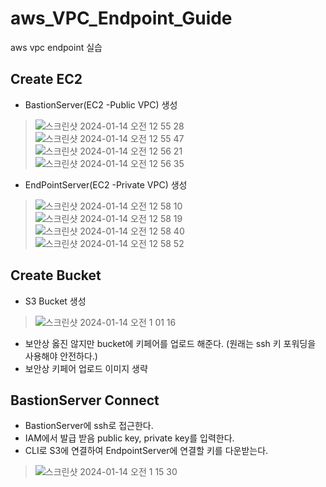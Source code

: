 # aws_VPC_Endpoint_Guide
aws vpc endpoint 실습

## Create EC2
- BastionServer(EC2 -Public VPC) 생성
> ![스크린샷 2024-01-14 오전 12 55 28](https://github.com/hanmin0512/aws_VPC_Endpoint_Guide/assets/37041208/6d06e2ba-87b2-47e2-a5c6-68d45f0f11ea)
> ![스크린샷 2024-01-14 오전 12 55 47](https://github.com/hanmin0512/aws_VPC_Endpoint_Guide/assets/37041208/d39461f7-0959-4dbc-8adc-cb85fed0a935)
> ![스크린샷 2024-01-14 오전 12 56 21](https://github.com/hanmin0512/aws_VPC_Endpoint_Guide/assets/37041208/869d4122-2fb7-4bdd-8154-be435ae9cb45)
> ![스크린샷 2024-01-14 오전 12 56 35](https://github.com/hanmin0512/aws_VPC_Endpoint_Guide/assets/37041208/d0396ca7-2112-4566-8ce5-0498581db881)

- EndPointServer(EC2 -Private VPC) 생성
> ![스크린샷 2024-01-14 오전 12 58 10](https://github.com/hanmin0512/aws_VPC_Endpoint_Guide/assets/37041208/bfc24cfc-f6b7-4f6c-9734-ff167794ae8a)
> ![스크린샷 2024-01-14 오전 12 58 19](https://github.com/hanmin0512/aws_VPC_Endpoint_Guide/assets/37041208/77c72e18-3c49-4773-bc47-3756e3d9c222)
> ![스크린샷 2024-01-14 오전 12 58 40](https://github.com/hanmin0512/aws_VPC_Endpoint_Guide/assets/37041208/6a5a9bfd-40e1-4ecf-b171-8f63c20e208f)
> ![스크린샷 2024-01-14 오전 12 58 52](https://github.com/hanmin0512/aws_VPC_Endpoint_Guide/assets/37041208/c29af013-680c-4c88-a04c-4de2e8820786)

## Create Bucket
- S3 Bucket 생성
> ![스크린샷 2024-01-14 오전 1 01 16](https://github.com/hanmin0512/aws_VPC_Endpoint_Guide/assets/37041208/5bedff6a-a3dc-40e2-9761-b0bd1c11e37b)

- 보안상 옳진 않지만 bucket에 키페어를 업로드 해준다. (원래는 ssh 키 포워딩을 사용해야 안전하다.)
- 보안상 키페어 업로드 이미지 생략

## BastionServer Connect
- BastionServer에 ssh로 접근한다.
- IAM에서 발급 받음 public key, private key를 입력한다.
- CLI로 S3에 연결하여 EndpointServer에 연결할 키를 다운받는다.

> ![스크린샷 2024-01-14 오전 1 15 30](https://github.com/hanmin0512/aws_VPC_Endpoint_Guide/assets/37041208/2d03b00f-7316-497b-a852-2148c395b60c)


